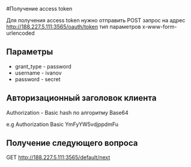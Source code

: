 #Получение access token

Для получения access token нужно отправить POST запрос на адрес http://188.227.5.111:3565/oauth/token
тип параметров x-www-form-urlencoded

## Параметры

* grant_type  - password
* username    - ivanov
* password    - secret

## Авторизационный заголовок клиента
Authorization - Basic hash по алгоритму Base64

e.g Authorization Basic YmFyYW5vdjppdmFu


## Получение следующего вопроса

GET http://188.227.5.111:3565/default/next